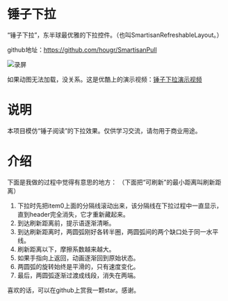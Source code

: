 # 锤子下拉

“锤子下拉”，东半球最优雅的下拉控件。（也叫SmartisanRefreshableLayout。）

github地址：https://github.com/hougr/SmartisanPull


![录屏](http://7xj90z.com1.z0.glb.clouddn.com/smartisan_pull_small.gif)

如果动图无法加载，没关系。这是优酷上的演示视频：[锤子下拉演示视频](http://v.youku.com/v_show/id_XMTcwNTAyODU5Ng==.html?beta&)

# 说明
本项目模仿“锤子阅读”的下拉效果。仅供学习交流，请勿用于商业用途。


# 介绍
下面是我做的过程中觉得有意思的地方：
（下面把“可刷新”的最小距离叫刷新距离）

1. 下拉时先把item0上面的分隔线滚动出来，该分隔线在下拉过程中一直显示，直到header完全消失，它才重新藏起来。
2. 到达刷新距离前，提示语逐渐清晰。
3. 到达刷新距离时，两圆弧刚好各转半圈，两圆弧间的两个缺口处于同一水平线。
4. 刷新距离以下，摩擦系数越来越大。
5. 如果手指向上返回，动画逐渐回到原始状态。
6. 两圆弧的旋转始终是平滑的，只有速度变化。
7. 最后，两圆弧逐渐过渡成线段，消失在两端。


喜欢的话，可以在github上赏我一颗star。感谢。
